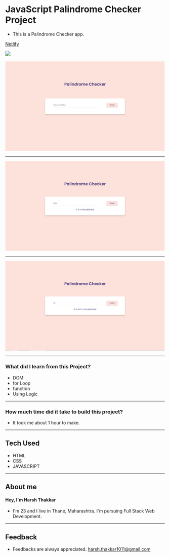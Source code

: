 # **JavaScript Palindrome Checker Project**

- This is a Palindrome Checker app.

[Netlify](https://palindrome-checker-harshcodes.netlify.app/)

![](https://img.shields.io/badge/Netlify-Link-green)

![Palindrome Checker](/image/palindrome-checker.png)

---

![Palindrome Checker](/image/palindrome.png)

---

![Palindrome Checker](/image/not%20a%20palindrome.png)

---

### **What did I learn from this Project?**

- DOM
- for Loop
- function
- Using Logic

---

### **How much time did it take to build this project?**

- It took me about 1 hour to make.

---
## **Tech Used**
- HTML
- CSS
- JAVASCRIPT

---

## **About me**

#### **Hey, I'm Harsh Thakkar**

- I'm 23 and I live in Thane, Maharashtra. I'm pursuing Full Stack Web Development.

---

## **Feedback**
- Feedbacks are always appreciated. harsh.thakkar1011@gmail.com

